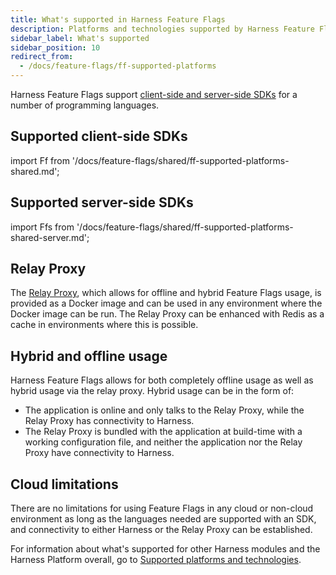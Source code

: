```yaml
---
title: What's supported in Harness Feature Flags
description: Platforms and technologies supported by Harness Feature Flags
sidebar_label: What's supported
sidebar_position: 10
redirect_from:
  - /docs/feature-flags/ff-supported-platforms
---
```


Harness Feature Flags support [client-side and server-side SDKs](/docs/feature-flags/use-ff/ff-sdks/sdk-overview/client-side-and-server-side-sdks.md) for a number of programming languages.

## Supported client-side SDKs


import Ff from '/docs/feature-flags/shared/ff-supported-platforms-shared.md';


<Ff />

## Supported server-side SDKs


import Ffs from '/docs/feature-flags/shared/ff-supported-platforms-shared-server.md';


<Ffs />


## Relay Proxy
The [Relay Proxy](/docs/feature-flags/use-ff/relay-proxy/), which allows for offline and hybrid Feature Flags usage, is provided as a Docker image and can be used in any environment where the Docker image can be run. The Relay Proxy can be enhanced with Redis as a cache in environments where this is possible.

## Hybrid and offline usage

Harness Feature Flags allows for both completely offline usage as well as hybrid usage via the relay proxy. Hybrid usage can be in the form of:

- The application is online and only talks to the Relay Proxy, while the Relay Proxy has connectivity to Harness.
- The Relay Proxy is bundled with the application at build-time with a working configuration file, and neither the application nor the Relay Proxy have connectivity to Harness.

## Cloud limitations

There are no limitations for using Feature Flags in any cloud or non-cloud environment as long as the languages needed are supported with an SDK, and connectivity to either Harness or the Relay Proxy can be established.

For information about what's supported for other Harness modules and the Harness Platform overall, go to [Supported platforms and technologies](/docs/platform/platform-whats-supported.md).
